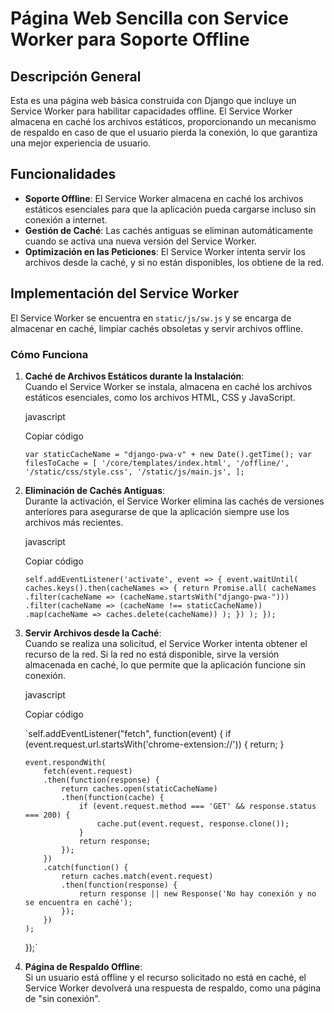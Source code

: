 

# Página Web Sencilla con Service Worker para Soporte Offline

## Descripción General

Esta es una página web básica construida con Django que incluye un Service Worker para habilitar capacidades offline. El Service Worker almacena en caché los archivos estáticos, proporcionando un mecanismo de respaldo en caso de que el usuario pierda la conexión, lo que garantiza una mejor experiencia de usuario.

## Funcionalidades

-   **Soporte Offline**: El Service Worker almacena en caché los archivos estáticos esenciales para que la aplicación pueda cargarse incluso sin conexión a internet.
-   **Gestión de Caché**: Las cachés antiguas se eliminan automáticamente cuando se activa una nueva versión del Service Worker.
-   **Optimización en las Peticiones**: El Service Worker intenta servir los archivos desde la caché, y si no están disponibles, los obtiene de la red.

## Implementación del Service Worker

El Service Worker se encuentra en `static/js/sw.js` y se encarga de almacenar en caché, limpiar cachés obsoletas y servir archivos offline.

### Cómo Funciona

1.  **Caché de Archivos Estáticos durante la Instalación**:  
    Cuando el Service Worker se instala, almacena en caché los archivos estáticos esenciales, como los archivos HTML, CSS y JavaScript.
    
    javascript
    
    Copiar código
    
    `var staticCacheName = "django-pwa-v" + new Date().getTime();
    var filesToCache = [
        '/core/templates/index.html',
        '/offline/',
        '/static/css/style.css',
        '/static/js/main.js',
    ];` 
    
2.  **Eliminación de Cachés Antiguas**:  
    Durante la activación, el Service Worker elimina las cachés de versiones anteriores para asegurarse de que la aplicación siempre use los archivos más recientes.
    
    javascript
    
    Copiar código
    
    `self.addEventListener('activate', event => {
        event.waitUntil(
            caches.keys().then(cacheNames => {
                return Promise.all(
                    cacheNames
                        .filter(cacheName => (cacheName.startsWith("django-pwa-")))
                        .filter(cacheName => (cacheName !== staticCacheName))
                        .map(cacheName => caches.delete(cacheName))
                );
            })
        );
    });` 
    
3.  **Servir Archivos desde la Caché**:  
    Cuando se realiza una solicitud, el Service Worker intenta obtener el recurso de la red. Si la red no está disponible, sirve la versión almacenada en caché, lo que permite que la aplicación funcione sin conexión.
    
    javascript
    
    Copiar código
    
    `self.addEventListener("fetch", function(event) {
        if (event.request.url.startsWith('chrome-extension://')) {
            return;
        }
    
        event.respondWith(
            fetch(event.request)
            .then(function(response) {
                return caches.open(staticCacheName)
                .then(function(cache) {
                    if (event.request.method === 'GET' && response.status === 200) {
                        cache.put(event.request, response.clone());
                    }
                    return response;
                });
            })
            .catch(function() {
                return caches.match(event.request)
                .then(function(response) {
                    return response || new Response('No hay conexión y no se encuentra en caché');
                });
            })
        );
    });` 
    
4.  **Página de Respaldo Offline**:  
    Si un usuario está offline y el recurso solicitado no está en caché, el Service Worker devolverá una respuesta de respaldo, como una página de "sin conexión".
